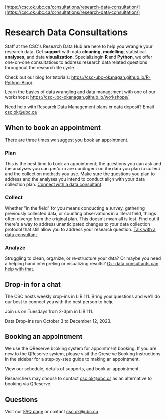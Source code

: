 [https://csc.ok.ubc.ca/consultations/research-data-consultation/](https://csc.ok.ubc.ca/consultations/research-data-consultation/)

# Research Data Consultations

Staff at the CSC's Research Data Hub are here to help you wrangle your research data. Get **support** with data **cleaning**, **modelling**, statistical **analyses**, and data **visualization**. Specializingin **R** and **Python**, we offer one-on-one consultations to address research data related questions throughout the research life cycle.

Check out our blog for tutorials: https://csc-ubc-okanagan.github.io/R-Python-Blog/

Learn the basics of data wrangling and data management with one of our workshops: https://csc-ubc-okanagan.github.io/workshops/

Need help with Research Data Management plans or data deposit? Email csc.ok@ubc.ca

## When to book an appointment

There are three times we suggest you book an appointment.

### Plan

This is the best time to book an appointment; the questions you can ask and the analyses you can perform are contingent on the data you plan to collect and the collection methods you use. Make sure the questions you plan to address and the analyses you intend to conduct align with your data collection plan. [Connect with a data consultant](https://my.qreserve.com/site/8q0fm22f4c8clopsqpvjeit0e1o7gcvqx8r11).

### Collect

Whether "in the field" for you means conducting a survey, gathering previously collected data, or counting observations in a literal field, things often diverge from the original plan. This doesn't mean all is lost. Find out if there's a way to address unanticipated  changes to your data collection protocol that still allow you to address your research question. [Talk with a data consultant](https://my.qreserve.com/site/8q0fm22f4c8clopsqpvjeit0e1o7gcvqx8r11).

### Analyze

Struggling to clean, organize, or re-structure your data? Or maybe you need a helping hand interpreting or visualizing results? [Our data consultants can help with that](https://my.qreserve.com/site/8q0fm22f4c8clopsqpvjeit0e1o7gcvqx8r11).

## Drop-in for a chat

The CSC hosts weekly drop-ins in LIB 111. Bring your questions and we'll do our best to connect you with the best person to help.

Join us on Tuesdays from 2-3pm in LIB 111.

Data Drop-Ins run October 3 to December 12, 2023.

## Booking an appointment

We use the QReserve booking system for appointment booking. If you are new to the QReserve system, please visit the Qreserve Booking Instructions in the sidebar for a step-by-step guide to making an appointment.

View our schedule, details of supports, and book an appointment.

Researchers may choose to contact csc.ok@ubc.ca as an alternative to booking via QReserve.

## Questions

Visit our [FAQ page](https://csc.ok.ubc.ca/help-and-faq/) or contact csc.ok@ubc.ca
